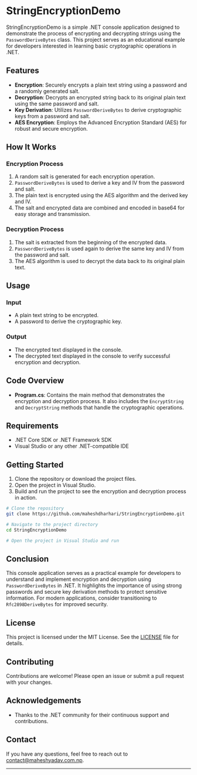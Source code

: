 # StringEncryptionDemo

StringEncryptionDemo is a simple .NET console application designed to demonstrate the process of encrypting and decrypting strings using the `PasswordDeriveBytes` class. This project serves as an educational example for developers interested in learning basic cryptographic operations in .NET.

## Features

- **Encryption**: Securely encrypts a plain text string using a password and a randomly generated salt.
- **Decryption**: Decrypts an encrypted string back to its original plain text using the same password and salt.
- **Key Derivation**: Utilizes `PasswordDeriveBytes` to derive cryptographic keys from a password and salt.
- **AES Encryption**: Employs the Advanced Encryption Standard (AES) for robust and secure encryption.

## How It Works

### Encryption Process

1. A random salt is generated for each encryption operation.
2. `PasswordDeriveBytes` is used to derive a key and IV from the password and salt.
3. The plain text is encrypted using the AES algorithm and the derived key and IV.
4. The salt and encrypted data are combined and encoded in base64 for easy storage and transmission.

### Decryption Process

1. The salt is extracted from the beginning of the encrypted data.
2. `PasswordDeriveBytes` is used again to derive the same key and IV from the password and salt.
3. The AES algorithm is used to decrypt the data back to its original plain text.

## Usage

### Input

- A plain text string to be encrypted.
- A password to derive the cryptographic key.

### Output

- The encrypted text displayed in the console.
- The decrypted text displayed in the console to verify successful encryption and decryption.

## Code Overview

- **Program.cs**: Contains the main method that demonstrates the encryption and decryption process. It also includes the `EncryptString` and `DecryptString` methods that handle the cryptographic operations.

## Requirements

- .NET Core SDK or .NET Framework SDK
- Visual Studio or any other .NET-compatible IDE

## Getting Started

1. Clone the repository or download the project files.
2. Open the project in Visual Studio.
3. Build and run the project to see the encryption and decryption process in action.

```bash
# Clone the repository
git clone https://github.com/maheshdharhari/StringEncryptionDemo.git

# Navigate to the project directory
cd StringEncryptionDemo

# Open the project in Visual Studio and run
```

## Conclusion

This console application serves as a practical example for developers to understand and implement encryption and decryption using `PasswordDeriveBytes` in .NET. It highlights the importance of using strong passwords and secure key derivation methods to protect sensitive information. For modern applications, consider transitioning to `Rfc2898DeriveBytes` for improved security.

## License

This project is licensed under the MIT License. See the [LICENSE](LICENSE) file for details.

## Contributing

Contributions are welcome! Please open an issue or submit a pull request with your changes.

## Acknowledgements

- Thanks to the .NET community for their continuous support and contributions.

## Contact

If you have any questions, feel free to reach out to [contact@maheshyadav.com.np](mailto:contact@maheshyadav.com.np).

---
